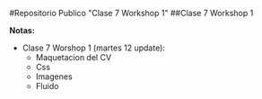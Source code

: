 #Repositorio Publico "Clase 7 Workshop 1"
##Clase 7 Workshop 1

**Notas:**
- Clase 7 Worshop 1 (martes 12 update):
    + Maquetacion del CV
    + Css
    + Imagenes
    + Fluido





